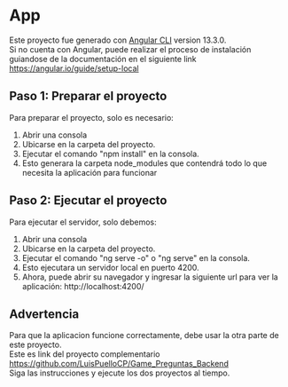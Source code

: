 # App

Este proyecto fue generado con [Angular CLI](https://github.com/angular/angular-cli) version 13.3.0. <br>
Si no cuenta con Angular, puede realizar el proceso de instalación guiandose de la documentación en el siguiente link https://angular.io/guide/setup-local

## Paso 1: Preparar el proyecto
Para preparar el proyecto, solo es necesario:
1. Abrir una consola
2. Ubicarse en la carpeta del proyecto.
3. Ejecutar el comando "npm install" en la consola.
4. Esto generara la carpeta node_modules que contendrá todo lo que necesita la aplicación para funcionar

## Paso 2: Ejecutar el proyecto
Para ejecutar el servidor, solo debemos:

1. Abrir una consola
2. Ubicarse en la carpeta del proyecto.
3. Ejecutar el comando "ng serve -o" o "ng serve" en la consola.
4. Esto ejecutara un servidor local en puerto 4200.
5. Ahora, puede abrir su navegador y ingresar la siguiente url para ver la aplicación: http://localhost:4200/


## Advertencia
Para que la aplicacion funcione correctamente, debe usar la otra parte de este proyecto. <br>
Este es link del proyecto complementario https://github.com/LuisPuelloCP/Game_Preguntas_Backend <br>
Siga las instrucciones y ejecute los dos proyectos al tiempo.